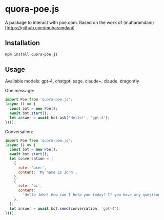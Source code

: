 # quora-poe.js

A package to interact with poe.com.
Based on the work of (muharamdani)[https://github.com/muharamdani]

## Installation

```bash
npm install quora-poe.js
```

## Usage

Available models: gpt-4, chatgpt, sage, claude+, claude, dragonfly

One message:

```js
import Poe from 'quora-poe.js';
(async () => {
  const bot = new Poe();
  await bot.start();
  let answer = await bot.ask('Hello!', 'gpt-4');
})();
```

Conversation:

```js
import Poe from 'quora-poe.js';
(async () => {
  const bot = new Poe();
  await bot.start();
  let conversation = [
    {
      role: 'user',
      content: 'My name is John',
    },
    {
      role: 'ai',
      content:
        'Hello John! How can I help you today? If you have any questions or need assistance, please feel free to ask.Hello John! How can I help you today? If you have any questions or need assistance, please feel free to ask.',
    },
  ];
  let answer = await bot.send(conversation, 'gpt-4');
})();
```

